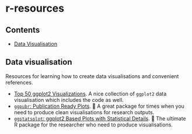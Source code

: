 # r-resources

## **Contents**

- [Data Visualisation](#data-visualisation)

## Data visualisation

Resources for learning how to create data visualisations and convenient references.

- [Top 50 ggplot2 Visualizations](http://r-statistics.co/Top50-Ggplot2-Visualizations-MasterList-R-Code.html). A nice collection of `ggplot2` data visualisation which includes the code as well.
- [`ggpubr`: Publication Ready Plots](http://www.sthda.com/english/articles/24-ggpubr-publication-ready-plots/). :blue_heart: A great package for times when you need to produce clean visualisations for research outputs.
- [`ggstatsplot`: ggplot2 Based Plots with Statistical Details](https://indrajeetpatil.github.io/ggstatsplot/). :blue_heart: The ultimate R package for the researcher who need to produce visualisations.

